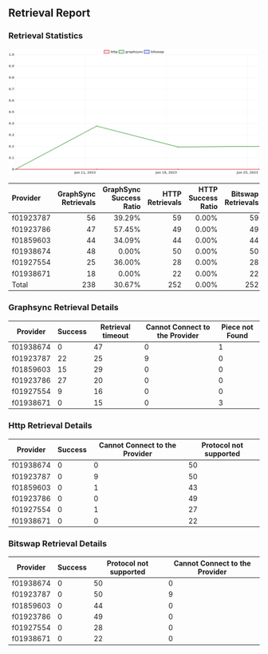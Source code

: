 ## Retrieval Report
### Retrieval Statistics
<img src="https://raw.githubusercontent.com/data-preservation-programs/filplus-checker-assets/main/filecoin-project/filecoin-plus-large-datasets/issues/1976/1687919144319.png"/>

| Provider  | GraphSync Retrievals | GraphSync Success Ratio | HTTP Retrievals | HTTP Success Ratio | Bitswap Retrievals | Bitswap Success Ratio |
| :-------- | -------------------: | ----------------------: | --------------: | -----------------: | -----------------: | --------------------: |
| f01923787 |                   56 |                  39.29% |              59 |              0.00% |                 59 |                 0.00% |
| f01923786 |                   47 |                  57.45% |              49 |              0.00% |                 49 |                 0.00% |
| f01859603 |                   44 |                  34.09% |              44 |              0.00% |                 44 |                 0.00% |
| f01938674 |                   48 |                   0.00% |              50 |              0.00% |                 50 |                 0.00% |
| f01927554 |                   25 |                  36.00% |              28 |              0.00% |                 28 |                 0.00% |
| f01938671 |                   18 |                   0.00% |              22 |              0.00% |                 22 |                 0.00% |
| Total     |                  238 |                  30.67% |             252 |              0.00% |                252 |                 0.00% |

### Graphsync Retrieval Details
| Provider  | Success | Retrieval timeout | Cannot Connect to the Provider | Piece not Found |
| --------- | ------- | ----------------- | ------------------------------ | --------------- |
| f01938674 | 0       | 47                | 0                              | 1               |
| f01923787 | 22      | 25                | 9                              | 0               |
| f01859603 | 15      | 29                | 0                              | 0               |
| f01923786 | 27      | 20                | 0                              | 0               |
| f01927554 | 9       | 16                | 0                              | 0               |
| f01938671 | 0       | 15                | 0                              | 3               |

### Http Retrieval Details
| Provider  | Success | Cannot Connect to the Provider | Protocol not supported |
| --------- | ------- | ------------------------------ | ---------------------- |
| f01938674 | 0       | 0                              | 50                     |
| f01923787 | 0       | 9                              | 50                     |
| f01859603 | 0       | 1                              | 43                     |
| f01923786 | 0       | 0                              | 49                     |
| f01927554 | 0       | 1                              | 27                     |
| f01938671 | 0       | 0                              | 22                     |

### Bitswap Retrieval Details
| Provider  | Success | Protocol not supported | Cannot Connect to the Provider |
| --------- | ------- | ---------------------- | ------------------------------ |
| f01938674 | 0       | 50                     | 0                              |
| f01923787 | 0       | 50                     | 9                              |
| f01859603 | 0       | 44                     | 0                              |
| f01923786 | 0       | 49                     | 0                              |
| f01927554 | 0       | 28                     | 0                              |
| f01938671 | 0       | 22                     | 0                              |
